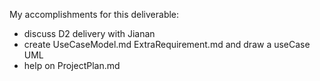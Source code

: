 My accomplishments for this deliverable:
- discuss D2 delivery with Jianan
- create UseCaseModel.md ExtraRequirement.md and draw a useCase UML
- help on ProjectPlan.md

